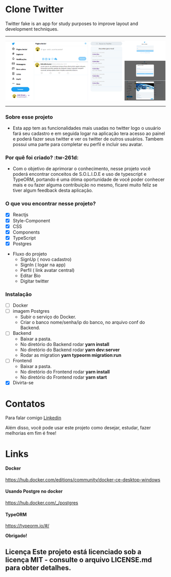 
# Clone Twitter

 Twitter fake is an app for study purposes to improve layout and development techniques. 
 
 ------------
 
![teste](https://github.com/jaderpinheiro/twitter-clone/blob/master/fontend/twitter-clone-reactjs-typescript-node-projeto.jpg "teste")

------------

### Sobre esse projeto

- Esta app  tem as funcionalidades mais usadas no twitter logo o usuário fará seu cadastro e em seguida logar na aplicação tera acesso ao painel e  poderá fazer seus twitter e ver os twitter de outros usuários. Tambem possui uma parte para completar eu perfil e incluir seu avatar.

### Por quê foi criado? :tw-261d:

- Com o objetivo de aprimorar o conhecimento, nesse projeto você poderá encontrar conceitos de S.O.L.I.D.E e uso de typescript e TypeORM, portando é uma  ótima oportunidade de você poder conhecer mais e ou fazer alguma contribuição no mesmo, ficarei muito feliz se tiver algum feedback desta aplicação.


### O que vou encontrar nesse projeto?

- [x] Reactjs
- [x] Style-Component
- [x] CSS
- [x] Components
- [x] TypeScript
- [x] Postgres

+ Fluxo do projeto
    * SignUp ( novo cadastro)
    * SignIn ( logar na app)
    * Perfil ( link avatar central)
	* Editar Bio
	* Digitar twitter

### Instalação

- [ ] Docker
- [ ] imagem Postgres
	 * Subir o serviço do Docker.
	 * Criar o banco  nome/senha/ip do banco, no arquivo conf do Backend.
- [ ] Backend
	 * Baixar a pasta.
	 * No diretório do Backend rodar **yarn install**
	 * No diretório do Backend rodar **yarn dev:server**
	 * Rodar as migration **yarn typeorm migration:run**
- [ ] Frontend
	 * Baixar a pasta.
	 * No diretório do Frontend rodar **yarn install**
	 * No diretório do Frontend rodar **yarn start**
- [x] Divirta-se

# Contatos
Para falar comigo <a href="https://br.linkedin.com/in/jader-borges-pinheiro-a0b68920" title="Jader Borges Pinheiro">Linkedin</a>

Além disso, você pode usar este projeto como desejar, estudar, fazer melhorias em fim é free!

# Links

#### Docker
https://hub.docker.com/editions/community/docker-ce-desktop-windows

#### Usando Postgre no docker
https://hub.docker.com/_/postgres

#### TypeORM
https://typeorm.io/#/


<b>Obrigado!</b>

Licença
Este projeto está licenciado sob a licença MIT - consulte o arquivo LICENSE.md para obter detalhes.
------------

